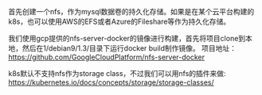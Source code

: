 首先创建一个nfs，作为mysql数据卷的持久化存储。如果是在某个云平台构建的k8s，也可以使用AWS的EFS或者Azure的Fileshare等作为持久化存储。

我们使用gcp提供的nfs-server-docker的镜像进行构建，首先将项目clone到本地，然后在1/debian9/1.3/目录下运行docker build制作镜像。
项目地址：https://github.com/GoogleCloudPlatform/nfs-server-docker

k8s默认不支持nfs作为storage class，不过我们可以用nfs的插件来做:
https://kubernetes.io/docs/concepts/storage/storage-classes/

